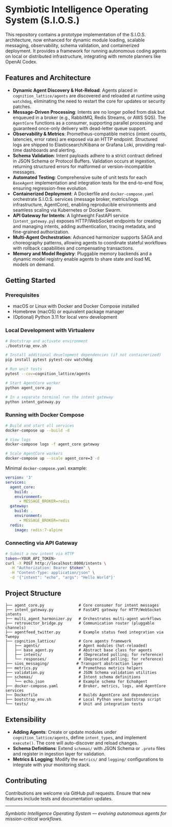 # Symbiotic Intelligence Operating System (S.I.O.S.)

This repository contains a prototype implementation of the S.I.O.S. architecture, now enhanced for dynamic module loading, scalable messaging, observability, schema validation, and containerized deployment. It provides a framework for running autonomous coding agents on local or distributed infrastructure, integrating with remote planners like OpenAI Codex.

## Features and Architecture

* **Dynamic Agent Discovery & Hot-Reload**: Agents placed in `cognition_lattice/agents` are discovered and reloaded at runtime using `watchdog`, eliminating the need to restart the core for updates or security patches.
* **Message-Driven Processing**: Intents are no longer polled from disk but enqueued in a broker (e.g., RabbitMQ, Redis Streams, or AWS SQS). The `AgentCore` functions as a consumer, supporting parallel processing and guaranteed once-only delivery with dead-letter queue support.
* **Observability & Metrics**: Prometheus-compatible metrics (intent counts, latencies, error rates) are exposed via an HTTP endpoint. Structured logs are shipped to Elasticsearch/Kibana or Grafana Loki, providing real-time dashboards and alerting.
* **Schema Validation**: Intent payloads adhere to a strict contract defined in JSON Schema or Protocol Buffers. Validation occurs at ingestion, returning structured errors for malformed or version-incompatible messages.
* **Automated Testing**: Comprehensive suite of unit tests for each `BaseAgent` implementation and integration tests for the end-to-end flow, ensuring regression-free evolution.
* **Containerized Deployment**: A Dockerfile and `docker-compose.yaml` orchestrate S.I.O.S. services (message broker, metrics/logs infrastructure, AgentCore), enabling reproducible environments and seamless scaling via Kubernetes or Docker Swarm.
* **API Gateway for Intents**: A lightweight FastAPI service (`intent_gateway.py`) exposes HTTP/WebSocket endpoints for creating and managing intents, adding authentication, tracing metadata, and fine-grained authorization.
* **Multi-Agent Orchestration**: Advanced harmonizer supports SAGA and choreography patterns, allowing agents to coordinate stateful workflows with rollback capabilities and compensating transactions.
* **Memory and Model Registry**: Pluggable memory backends and a dynamic model registry enable agents to share state and load ML models on demand.

## Getting Started

### Prerequisites

* macOS or Linux with Docker and Docker Compose installed
* Homebrew (macOS) or equivalent package manager
* (Optional) Python 3.11 for local venv development

### Local Development with Virtualenv

```bash
# Bootstrap and activate environment
./bootstrap_env.sh

# Install additional development dependencies (if not containerized)
pip install pytest pytest-cov watchdog

# Run unit tests
pytest --cov=cognition_lattice/agents

# Start AgentCore worker
python agent_core.py

# In a separate terminal run the intent gateway
python intent_gateway.py
```

### Running with Docker Compose

```bash
# Build and start all services
docker-compose up --build -d

# View logs
docker-compose logs -f agent_core gateway

# Scale AgentCore workers
docker-compose up --scale agent_core=3 -d
```

Minimal `docker-compose.yaml` example:

```yaml
version: '3'
services:
  agent_core:
    build: .
    environment:
      - MESSAGE_BROKER=redis
  gateway:
    build: .
    environment:
      - MESSAGE_BROKER=redis
  redis:
    image: redis:7-alpine
```

### Connecting via API Gateway

```bash
# Submit a new intent via HTTP
token=<YOUR_API_TOKEN>
curl -X POST http://localhost:8000/intents \
  -H "Authorization: Bearer $token" \
  -H "Content-Type: application/json" \
  -d '{"intent": "echo", "args": "Hello World"}'
```

## Project Structure

```
├── agent_core.py               # Core consumer for intent messages
├── intent_gateway.py           # FastAPI gateway for HTTP/WebSocket intents
├── multi_agent_harmonizer.py   # Orchestrates multi-agent workflows
├── retrovector_bridge.py       # Communication router (pluggable channels)
├── agentfeed_twitter.py        # Example status feed integration via Tweepy
├── cognition_lattice/          # Core agents framework
│   ├── agents/                 # Agent modules (hot-reloaded)
│   ├── base_agent.py           # Abstract base class for agents
│   ├── intents/                # (Deprecated polling; for reference)
│   └── responses/              # (Deprecated polling; for reference)
├── sios_messaging/            # Transport abstraction layer
├── metrics.py                  # Prometheus metrics helpers
├── validation.py               # JSON Schema validation utilities
├── schemas/                    # Intent schema definitions
│   └── echo.json               # Example schema for EchoAgent
├── docker-compose.yaml         # Broker, metrics, logs, and AgentCore services
├── Dockerfile                  # Builds AgentCore and dependencies
├── bootstrap_env.sh            # Local Python venv bootstrap script
└── tests/                      # Unit and integration tests
```

## Extensibility

* **Adding Agents**: Create or update modules under `cognition_lattice/agents`, define `intent_types`, and implement `execute()`. The core will auto-discover and reload changes.
* **Schema Definitions**: Extend `schemas/` with JSON Schema or `.proto` files and register in ingestion layer for validation.
* **Metrics & Logging**: Modify the `metrics/` and `logging/` configurations to integrate with your monitoring stack.

## Contributing

Contributions are welcome via GitHub pull requests. Ensure that new features include tests and documentation updates.

---

*Symbiotic Intelligence Operating System — evolving autonomous agents for mission-critical workflows.*
